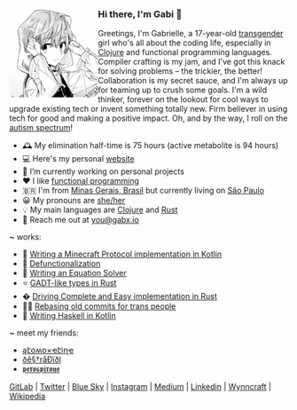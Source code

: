 <div>
  <img align="left" height="160px" src="profile.png" alt="Profile picture">

  <h3>Hi there, I'm Gabi 👋</h3>

  Greetings, I'm Gabrielle, a 17-year-old [transgender](https://en.wikipedia.org/wiki/Transgender) girl who's all about the coding life, especially in [Clojure](https://clojure.org) and functional programming languages. Compiler crafting is my jam, and I've got this knack for solving problems – the trickier, the better! Collaboration is my secret sauce, and I'm always up for teaming up to crush some goals. I'm a wild thinker, forever on the lookout for cool ways to upgrade existing tech or invent something totally new. Firm believer in using tech for good and making a positive impact. Oh, and by the way, I roll on the [autism spectrum](https://en.wikipedia.org/wiki/Autism_spectrum)!
  <br>
</div>

- 🕰 My elimination half-time is 75 hours (active metabolite is 94 hours)
- 💻 Here's my personal [website](https://gabx.io)
- 🔭 I’m currently working on personal projects
- ❤ I like [functional programming](https://en.wikipedia.org/wiki/Functional_programming)
- 🇧🇷 I'm from [Minas Gerais, Brasil](https://en.wikipedia.org/wiki/Minas_Gerais) but currently living on [São Paulo](https://en.wikipedia.org/wiki/S%C3%A3o_Paulo)
- 😀 My pronouns are [she/her](https://en.pronouns.page/@aripiprazole)
- 💡 My main languages are [Clojure](https://clojure.org/) and [Rust](https://www.rust-lang.org/)
- 📮 Reach me out at <a href="mailto:you@gabx.io">you@gabx.io</a>

**~** works:
- 📖 [Writing a Minecraft Protocol implementation in Kotlin](https://aripiprazole.medium.com/writing-a-minecraft-protocol-implementation-in-kotlin-9276c584bd42)
- 🧪 [Defunctionalization](https://aripiprazole.medium.com/defunctionalization-5fd03b21813e)
- 🧮 [Writing an Equation Solver](https://dev.to/aripiprazole/writing-an-equation-solver-6b2)
- ⭐ [GADT-like types in Rust](https://dev.to/aripiprazole/gadt-like-types-in-rust-4hcp)
- � [Driving Complete and Easy implementation in Rust](https://dev.to/aripiprazole/driving-complete-and-easy-bidirectional-typechecking-for-higher-rank-polymorphism-in-rust-4856) 
- 🏳️‍⚧️ [Rebasing old commits for trans people](https://aripiprazole.medium.com/rebasing-old-commits-for-trans-people-3740d1bc1157)
- 🧪 [Writing Haskell in Kotlin](https://github.com/aripiprazole/ekko/tree/main/docs)

**~** meet my friends:

- [ąէօʍօ×ҽէìղҽ](https://github.com/atomoxetine)
- [ðê§†råÐïðl](https://github.com/oestradiol)
- [𝖕𝖊𝖗𝖔𝖘𝖕𝖎𝖗𝖔𝖓𝖊](https://github.com/perospirone)

[GitLab](https://gitlab.com/lurasidone) |
[Twitter](https://twitter.com/io_gabx) |
[Blue Sky](https://bsky.app/profile/aripiprazole.dev) |
[Instagram](https://www.instagram.com/io.gabx) |
[Medium](https://medium.com/@aripiprazole) |
[Linkedin](https://www.linkedin.com/in/gabrielle-guimaraes-oliveira) |
[Wynncraft](https://wynncraft.com/stats/player/Brexpiprazole) |
[Wikipedia](https://en.wikipedia.org/wiki/Aripiprazole)
